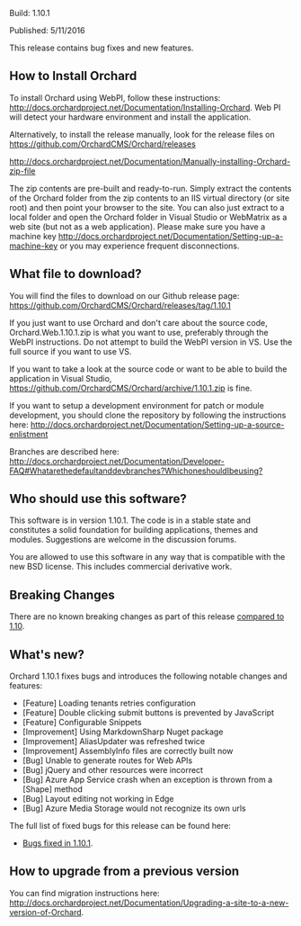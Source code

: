 Build: 1.10.1

Published: 5/11/2016

This release contains bug fixes and new features.

How to Install Orchard
----------------------

To install Orchard using WebPI, follow these instructions:
<http://docs.orchardproject.net/Documentation/Installing-Orchard>.
Web PI will detect your hardware environment and install the application.

Alternatively, to install the release manually, look for the release files on 
https://github.com/OrchardCMS/Orchard/releases

<http://docs.orchardproject.net/Documentation/Manually-installing-Orchard-zip-file>

The zip contents are pre-built and ready-to-run. Simply extract the contents of the Orchard
folder from the zip contents to an IIS virtual directory (or site root) and then point your
browser to the site. You can also just extract to a local folder and open the Orchard
folder in Visual Studio or WebMatrix as a web site (but not as a web application).
Please make sure you have a machine key
<http://docs.orchardproject.net/Documentation/Setting-up-a-machine-key>
or you may experience frequent disconnections.

What file to download?
----------------------

You will find the files to download on our Github release page: https://github.com/OrchardCMS/Orchard/releases/tag/1.10.1

If you just want to use Orchard and don't care about the source code, Orchard.Web.1.10.1.zip
is what you want to use, preferably through the WebPI instructions.
Do not attempt to build the WebPI version in VS. Use the full source if you want to use VS.

If you want to take a look at the source code or want to be able to build the application in Visual Studio,
https://github.com/OrchardCMS/Orchard/archive/1.10.1.zip is fine.

If you want to setup a development environment for patch or module development,
you should clone the repository by following the instructions here:
<http://docs.orchardproject.net/Documentation/Setting-up-a-source-enlistment>

Branches are described here: <http://docs.orchardproject.net/Documentation/Developer-FAQ#Whatarethedefaultanddevbranches?WhichoneshouldIbeusing?>

Who should use this software?
-----------------------------

This software is in version 1.10.1. The code is in a stable state and constitutes
a solid foundation for building applications, themes and modules.
Suggestions are welcome in the discussion forums.

You are allowed to use this software in any way that is compatible with the new BSD license.
This includes commercial derivative work.

Breaking Changes
-----------

There are no known breaking changes as part of this release [compared to 1.10](Orchard-1-10.Release-Notes).

What's new?
-----------

Orchard 1.10.1 fixes bugs and introduces the following notable changes and features:

* [Feature] Loading tenants retries configuration
* [Feature] Double clicking submit buttons is prevented by JavaScript
* [Feature] Configurable Snippets
* [Improvement] Using MarkdownSharp Nuget package
* [Improvement] AliasUpdater was refreshed twice
* [Improvement] AssemblyInfo files are correctly built now
* [Bug] Unable to generate routes for Web APIs
* [Bug] jQuery and other resources were incorrect
* [Bug] Azure App Service crash when an exception is thrown from a [Shape] method
* [Bug] Layout editing not working in Edge
* [Bug] Azure Media Storage would not recognize its own urls

The full list of fixed bugs for this release can be found here:

* [Bugs fixed in 1.10.1](https://github.com/OrchardCMS/Orchard/issues?utf8=%E2%9C%93&q=is%3Aclosed+is%3Aissue+milestone%3A%22Orchard+1.10.1%22+).

How to upgrade from a previous version
--------------------------------------

You can find migration instructions here: <http://docs.orchardproject.net/Documentation/Upgrading-a-site-to-a-new-version-of-Orchard>.
